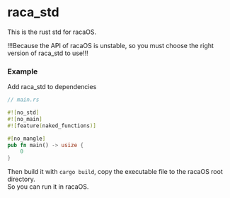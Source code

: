 # raca_std

This is the rust std for racaOS.

!!!Because the API of racaOS is unstable, so you must choose the right version of raca_std to use!!!

### Example

Add raca_std to dependencies

```rust {"id":"01J9AKJN5H2CMKD8P1ZMYF3M0S"}
// main.rs

#![no_std]
#![no_main]
#![feature(naked_functions)]

#[no_mangle]
pub fn main() -> usize {
    0
}

```

Then build it with `cargo build`, copy the executable file to the racaOS root directory.   
So you can run it in racaOS.
